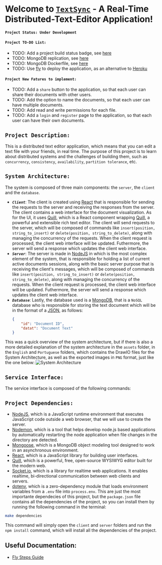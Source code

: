 # Welcome to [`TextSync`](https://github.com/BrenoFariasdaSilva/TextSync) - A Real-Time Distributed-Text-Editor Application!

#### `Project Status: Under Development`

#### `Project TO-DO List:`
- TODO: Add a project build status badge, see [here](https://docs.github.com/en/actions/managing-workflow-runs/adding-a-workflow-status-badge)
- TODO: MongoDB replication, see [here](https://docs.mongodb.com/manual/replication/)
- TODO: MongoDB Dockerfile, see [here](https://hub.docker.com/_/mongo)
- TODO: Use [fly](https://fly.io/) to deploy the application, as an alternative to [Heroku](https://www.heroku.com/)

#### `Project New Fatures to implement:`
- TODO: Add a `share` button to the application, so that each user can share their documents with other users.
- TODO: Add the option to name the documents, so that each user can have multiple documents.
- TODO: Add read and write permissions for each file.  
- TODO: Add a `login` and `register` page to the application, so that each user can have their own documents.

## `Project Description:`
This is a distributed text editor application, which means that you can edit a text file with your friends, in real time.
The purpose of this project is to learn about distributed systems and the challenges of building them, such as `concurrency`, `consistency`, `availability`, `partition tolerance`, etc.

## `System Architecture:`
The system is composed of three main components: the `server`, the `client` and the `database`.  
- ***`Client`***: The client is created using [React](https://react.dev/) that is responsible for sending the requests to the server and receiving the responses from the server. The client contains a web interface for the document visualization.  As for the UI, it uses [Quill](https://github.com/zenoamaro/react-quill), which is a React component wrapping [Quill](https://quilljs.com/), a powerful and extensible rich text editor. The client will send requests to the server, which will be composed of commands like `insert(position, string_to_insert)` or `delete(position, string_to_delete)`, along with managing the concurrency of the requests. When the client request is processed, the client web interface will be updated. Futhermore, the server will send a response which updates the client web interface.
- ***`Server`***: The server is made in [NodeJS](https://nodejs.org/en/docs) in which is the most complex element of the system, that is responsible for holding a list of current active documents sessions, along with the basic server purpose that is receiving the client's messages, which will be composed of commands like `insert(position, string_to_insert)` or `delete(position, string_to_delete)`, along with managing the concurrency of the requests. When the client request is processed, the client web interface will be updated. Futhermore, the server will send a response which updates the client web interface.  
- ***`Database`***: Lastly, the database used is a [MongoDB](https://www.mongodb.com/docs/manual/tutorial/getting-started/), that is a `NoSQL` database who is responsible for storing the text document which will be in the format of a [JSON](https://json-schema.org/learn/getting-started-step-by-step.html), as follows: 
	```json
	{
		"id": "Document ID",
		"datat": "Document Text"
	}
	```
This was a quick overview of the system architecture, but if there is also a more detailed explanation of the system architecture in the `assets` folder, in the `English` and `Portuguese` folders, which contains the DrawIO files for the System Architecture, as well as the exported images in `PNG` format, just like the one below:
![System Architecture](https://github.com/BrenoFariasdaSilva/TextSync/blob/main/assets/English/TextSync-EN.png)

## `Service Interface:`
The service interface is composed of the following commands:

## `Project Dependencies:`
- [NodeJS](https://nodejs.org/en/docs), which is a JavaScript runtime environment that executes JavaScript code outside a web browser, that we will use to create the server.
- [Nodemon](https://www.npmjs.com/package/nodemon), which is a tool that helps develop node.js based applications by automatically restarting the node application when file changes in the directory are detected.
- [Mongoose](https://mongoosejs.com/docs/guide.html), which is a MongoDB object modeling tool designed to work in an asynchronous environment.
- [React](https://reactjs.org/docs/getting-started.html), which is a JavaScript library for building user interfaces.
- [Quill](https://quilljs.com/docs/quickstart/), which is a powerful, free, open-source WYSIWYG editor built for the modern web.
- [Socket.io](https://socket.io/docs/v4), which is a library for realtime web applications. It enables realtime, bi-directional communication between web clients and servers.
- [dotenv](https://www.npmjs.com/package/dotenv), which is a zero-dependency module that loads environment variables from a `.env` file into `process.env`.
This are just the most importante dependecies of this project, but the `package.json` file contains all the dependencies of the project, so you can install them by running the following command in the terminal:
```bash
make dependencies
```
This command will simply open the `client` and `server` folders and run the `npm install` command, which will install all the dependencies of the project.
## Useful Documentation:
- [Fly Steps Guide](https://fly.io/docs/hands-on/install-flyctl/)